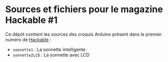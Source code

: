 Sources et fichiers pour le magazine Hackable #1
================================================

Ce dépôt contient les sources des croquis Arduino présent dans le premier numéro de [Hackable](http://www.hackable.fr/) :

* ``sonnette1`` : La sonnette intelligente
* ``sonnette2LCD`` : La sonnette avec LCD

